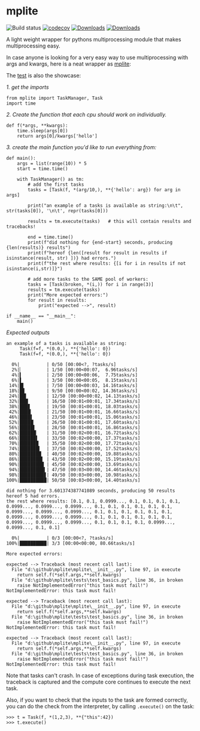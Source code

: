 # mplite

![Build status](https://github.com/root-11/mplite/actions/workflows/python-package.yml/badge.svg)
[![codecov](https://codecov.io/gh/root-11/mplite/branch/main/graph/badge.svg?token=QRBR8W5AB3)](https://codecov.io/gh/root-11/mplite)
[![Downloads](https://pepy.tech/badge/mplite)](https://pepy.tech/project/mplite)
[![Downloads](https://pepy.tech/badge/mplite/month)](https://pepy.tech/project/mplite/month)

A light weight wrapper for pythons multiprocessing module that makes multiprocessing easy.

In case anyone is looking for a very easy way to use multiprocessing with args and kwargs, here is a neat wrapper as [mplite](https://pypi.org/project/mplite/):

The [test](https://github.com/root-11/mplite/blob/main/tests/test_basics.py) is also the showcase:

*1. get the imports*

```
from mplite import TaskManager, Task
import time
```

*2. Create the function that each cpu should work on individually.*

```
def f(*args, **kwargs):
    time.sleep(args[0])
    return args[0]/kwargs['hello']
```

*3. create the main function you'd like to run everything from:*

```
def main():
    args = list(range(10)) * 5
    start = time.time()
    
    with TaskManager() as tm:
        # add the first tasks
        tasks = [Task(f, *(arg/10,), **{'hello': arg}) for arg in args]

        print("an example of a tasks is available as string:\n\t", str(tasks[0]), '\n\t', repr(tasks[0]))

        results = tm.execute(tasks)   # this will contain results and tracebacks!
        
        end = time.time()
        print(f"did nothing for {end-start} seconds, producing {len(results)} results")
        print(f"hereof {len([result for result in results if isinstance(result, str) ])} had errors.")
        print(f"the rest where results: {[i for i in results if not isinstance(i,str)]}")
        
        # add more tasks to the SAME pool of workers:
        tasks = [Task(broken, *(i,)) for i in range(3)]
        results = tm.execute(tasks)
        print("More expected errors:")
        for result in results:
            print("expected -->", result)  

if __name__ == "__main__":
    main()
```

*Expected outputs*

```
an example of a tasks is available as string:
	 Task(f=f, *(0.0,), **{'hello': 0}) 
	 Task(f=f, *(0.0,), **{'hello': 0})

  0%|          | 0/50 [00:00<?, ?tasks/s]
  2%|▏         | 1/50 [00:00<00:07,  6.96tasks/s]
  4%|▍         | 2/50 [00:00<00:06,  7.75tasks/s]
  6%|▌         | 3/50 [00:00<00:05,  8.15tasks/s]
 14%|█▍        | 7/50 [00:00<00:03, 14.16tasks/s]
 18%|█▊        | 9/50 [00:00<00:02, 14.36tasks/s]
 24%|██▍       | 12/50 [00:00<00:02, 14.13tasks/s]
 32%|███▏      | 16/50 [00:01<00:01, 17.34tasks/s]
 38%|███▊      | 19/50 [00:01<00:01, 18.03tasks/s]
 42%|████▏     | 21/50 [00:01<00:01, 16.66tasks/s]
 46%|████▌     | 23/50 [00:01<00:01, 15.06tasks/s]
 52%|█████▏    | 26/50 [00:01<00:01, 17.60tasks/s]
 56%|█████▌    | 28/50 [00:01<00:01, 16.86tasks/s]
 62%|██████▏   | 31/50 [00:02<00:01, 16.72tasks/s]
 66%|██████▌   | 33/50 [00:02<00:00, 17.37tasks/s]
 70%|███████   | 35/50 [00:02<00:00, 17.72tasks/s]
 74%|███████▍  | 37/50 [00:02<00:00, 17.52tasks/s]
 80%|████████  | 40/50 [00:02<00:00, 19.88tasks/s]
 86%|████████▌ | 43/50 [00:02<00:00, 15.19tasks/s]
 90%|█████████ | 45/50 [00:02<00:00, 13.69tasks/s]
 94%|█████████▍| 47/50 [00:03<00:00, 14.46tasks/s]
 98%|█████████▊| 49/50 [00:03<00:00, 10.98tasks/s]
100%|██████████| 50/50 [00:03<00:00, 14.40tasks/s]

did nothing for 3.601374387741089 seconds, producing 50 results
hereof 5 had errors.
the rest where results: [0.1, 0.1, 0.0999..., 0.1, 0.1, 0.1, 0.1, 0.0999..., 0.0999..., 0.0999..., 0.1, 0.1, 0.1, 0.1, 0.1, 0.1, 0.0999..., 0.0999..., 0.0999..., 0.1, 0.1, 0.1, 0.1, 0.1, 0.1, 0.0999..., 0.0999..., 0.0999..., 0.1, 0.1, 0.1, 0.1, 0.1, 0.1, 0.0999..., 0.0999..., 0.0999..., 0.1, 0.1, 0.1, 0.1, 0.0999..., 0.0999..., 0.1, 0.1]

  0%|          | 0/3 [00:00<?, ?tasks/s]
100%|██████████| 3/3 [00:00<00:00, 80.66tasks/s]

More expected errors:

expected --> Traceback (most recent call last):
  File "d:\github\mplite\mplite\__init__.py", line 97, in execute
    return self.f(*self.args,**self.kwargs)
  File "d:\github\mplite\tests\test_basics.py", line 36, in broken
    raise NotImplementedError("this task must fail!")
NotImplementedError: this task must fail!

expected --> Traceback (most recent call last):
  File "d:\github\mplite\mplite\__init__.py", line 97, in execute
    return self.f(*self.args,**self.kwargs)
  File "d:\github\mplite\tests\test_basics.py", line 36, in broken
    raise NotImplementedError("this task must fail!")
NotImplementedError: this task must fail!

expected --> Traceback (most recent call last):
  File "d:\github\mplite\mplite\__init__.py", line 97, in execute
    return self.f(*self.args,**self.kwargs)
  File "d:\github\mplite\tests\test_basics.py", line 36, in broken
    raise NotImplementedError("this task must fail!")
NotImplementedError: this task must fail!

```

Note that tasks can't crash. In case of exceptions during
task execution, the traceback is captured and the compute
core continues to execute the next task.

Also, if you want to check that the inputs to the task
are formed correctly, you can do the check from the interpreter,
by calling `.execute()` on the task:

```
>>> t = Task(f, *(1,2,3), **{"this":42})
>>> t.execute()
```
